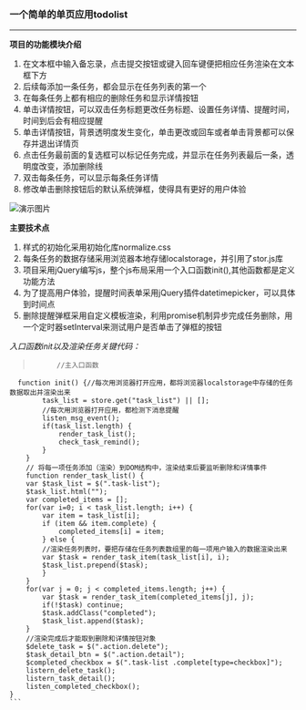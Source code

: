 ### 一个简单的单页应用todolist
--------------------------------------------------------
**项目的功能模块介绍**

1. 在文本框中输入备忘录，点击提交按钮或键入回车键便把相应任务渲染在文本框下方
2. 后续每添加一条任务，都会显示在任务列表的第一个
3. 在每条任务上都有相应的删除任务和显示详情按钮
4. 单击详情按钮，可以双击任务标题更改任务标题、设置任务详情、提醒时间，时间到后会有相应提醒
5. 单击详情按钮，背景透明度发生变化，单击更改或回车或者单击背景都可以保存并退出详情页
6. 点击任务最前面的复选框可以标记任务完成，并显示在任务列表最后一条，透明度改变，添加删除线
7. 双击每条任务，可以显示每条任务详情
8. 修改单击删除按钮后的默认系统弹框，使得具有更好的用户体验

![演示图片](http://ww3.sinaimg.cn/large/0060lm7Tly1fm52vxkc8eg30if0eln5m.gif
)

**主要技术点**

1. 样式的初始化采用初始化库normalize.css
2. 每条任务的数据存储采用浏览器本地存储localstorage，并引用了stor.js库
3. 项目采用jQuery编写js，整个js布局采用一个入口函数init(),其他函数都是定义功能方法
4. 为了提高用户体验，提醒时间表单采用jQuery插件datetimepicker，可以具体到时间点
5. 删除提醒弹框采用自定义模板渲染，利用promise机制异步完成任务删除，用一个定时器setInterval来测试用户是否单击了弹框的按钮

*入口函数init以及渲染任务关键代码：*
> ```
>       //主入口函数
      function init() {//每次用浏览器打开应用，都将浏览器localstorage中存储的任务数据取出并渲染出来
            task_list = store.get("task_list") || [];
            //每次用浏览器打开应用，都检测下消息提醒
            listen_msg_event();
            if(task_list.length) {
                render_task_list();
                check_task_remind();
            }
        }
        // 将每一项任务添加（渲染）到DOM结构中，渲染结束后要监听删除和详情事件
        function render_task_list() {
        var $task_list = $(".task-list");
        $task_list.html("");
        var completed_items = [];
        for(var i=0; i < task_list.length; i++) {
            var item = task_list[i];
            if (item && item.complete) {
                completed_items[i] = item;
            } else {
            //渲染任务列表时，要把存储在任务列表数组里的每一项用户输入的数据渲染出来
            var $task = render_task_item(task_list[i], i);
            $task_list.prepend($task);
            }
        }
        for(var j = 0; j < completed_items.length; j++) {
            var $task = render_task_item(completed_items[j], j);
            if(!$task) continue;
            $task.addClass("completed");
            $task_list.append($task);
        }
        //渲染完成后才能取到删除和详情按钮对象
        $delete_task = $(".action.delete");
        $task_detail_btn = $(".action.detail");
        $completed_checkbox = $(".task-list .complete[type=checkbox]");
        listern_delete_task();
        listern_task_detail();
        listen_completed_checkbox();
    }
    ```




